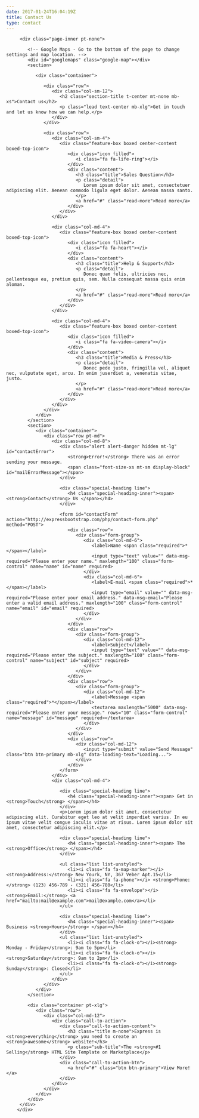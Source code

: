 ```yaml
---
date: 2017-01-24T16:04:19Z
title: Contact Us
type: contact
---
```



<div class="page">

         <div class="page-inner pt-none">

            <!-- Google Maps - Go to the bottom of the page to change settings and map location. -->
            <div id="googlemaps" class="google-map"></div>
            <section>

               <div class="container">

                  <div class="row">
                     <div class="col-sm-12">
                        <h2 class="section-title t-center mt-none mb-xs">Contact us</h2>
                        <p class="lead text-center mb-xlg">Get in touch and let us know how we can help.</p>
                     </div>
                  </div>

                  <div class="row">
                     <div class="col-sm-4">
                        <div class="feature-box boxed center-content boxed-top-icon">
                           <div class="icon filled">
                              <i class="fa fa-life-ring"></i>
                           </div>
                           <div class="content">
                              <h3 class="title">Sales Question</h3>
                              <p class="detail">
                                 Lorem ipsum dolor sit amet, consectetuer adipiscing elit. Aenean commodo ligula eget dolor. Aenean massa santo.
                              </p>
                              <a href="#" class="read-more">Read more</a>
                           </div>
                        </div>
                     </div>

                     <div class="col-md-4">
                        <div class="feature-box boxed center-content boxed-top-icon">
                           <div class="icon filled">
                              <i class="fa fa-heart"></i>
                           </div>
                           <div class="content">
                              <h3 class="title">Help & Support</h3>
                              <p class="detail">
                                 Donec quam felis, ultricies nec, pellentesque eu, pretium quis, sem. Nulla consequat massa quis enim aloman.
                              </p>
                              <a href="#" class="read-more">Read more</a>
                           </div>
                        </div>
                     </div>

                     <div class="col-md-4">
                        <div class="feature-box boxed center-content boxed-top-icon">
                           <div class="icon filled">
                              <i class="fa fa-video-camera"></i>
                           </div>
                           <div class="content">
                              <h3 class="title">Media & Press</h3>
                              <p class="detail">
                                 Donec pede justo, fringilla vel, aliquet nec, vulputate eget, arcu. In enim juserdiet a, venenatis vitae, justo.
                              </p>
                              <a href="#" class="read-more">Read more</a>
                           </div>
                        </div>
                     </div>
                  </div>
               </div>
            </section>
            <section>
               <div class="container">
                  <div class="row pt-md">
                     <div class="col-md-8">
                        <div class="alert alert-danger hidden mt-lg" id="contactError">
                           <strong>Error!</strong> There was an error sending your message.
                           <span class="font-size-xs mt-sm display-block" id="mailErrorMessage"></span>
                        </div>

                        <div class="special-heading line">
                           <h4 class="special-heading-inner"><span> <strong>Contact</strong> Us </span></h4>
                        </div>

                        <form id="contactForm" action="http://expressbootstrap.com/php/contact-form.php" method="POST">
                           <div class="row">
                              <div class="form-group">
                                 <div class="col-md-6">
                                    <label>Name <span class="required">*</span></label>
                                    <input type="text" value="" data-msg-required="Please enter your name." maxlength="100" class="form-control" name="name" id="name" required>
                                 </div>
                                 <div class="col-md-6">
                                    <label>E-mail <span class="required">*</span></label>
                                    <input type="email" value="" data-msg-required="Please enter your email address." data-msg-email="Please enter a valid email address." maxlength="100" class="form-control" name="email" id="email" required>
                                 </div>
                              </div>
                           </div>
                           <div class="row">
                              <div class="form-group">
                                 <div class="col-md-12">
                                    <label>Subject</label>
                                    <input type="text" value="" data-msg-required="Please enter the subject." maxlength="100" class="form-control" name="subject" id="subject" required>
                                 </div>
                              </div>
                           </div>
                           <div class="row">
                              <div class="form-group">
                                 <div class="col-md-12">
                                    <label>Message <span class="required">*</span></label>
                                    <textarea maxlength="5000" data-msg-required="Please enter your message." rows="10" class="form-control" name="message" id="message" required></textarea>
                                 </div>
                              </div>
                           </div>
                           <div class="row">
                              <div class="col-md-12">
                                 <input type="submit" value="Send Message" class="btn btn-primary mb-xlg" data-loading-text="Loading...">
                              </div>
                           </div>
                        </form>
                     </div>
                     <div class="col-md-4">

                        <div class="special-heading line">
                           <h4 class="special-heading-inner"><span> Get in <strong>Touch</strong> </span></h4>
                        </div>
                        <p>Lorem ipsum dolor sit amet, consectetur adipiscing elit. Curabitur eget leo at velit imperdiet varius. In eu ipsum vitae velit congue iaculis vitae at risus. Lorem ipsum dolor sit amet, consectetur adipiscing elit.</p>

                        <div class="special-heading line">
                           <h4 class="special-heading-inner"><span> The <strong>Office</strong> </span></h4>
                        </div>

                        <ul class="list list-unstyled">
                           <li><i class="fa fa-map-marker"></i> <strong>Address:</strong> New Yourk, NY, 367 Veber Apt.15</li>
                           <li><i class="fa fa-phone"></i> <strong>Phone:</strong> (123) 456-789 - (321) 456-780</li>
                           <li><i class="fa fa-envelope"></i> <strong>Email:</strong> <a href="mailto:mail@example.com">mail@example.com</a></li>
                        </ul>

                        <div class="special-heading line">
                           <h4 class="special-heading-inner"><span> Business <strong>Hours</strong> </span></h4>
                        </div>
                        <ul class="list list-unstyled">
                           <li><i class="fa fa-clock-o"></i><strong> Monday - Friday</strong>: 9am to 5pm</li>
                           <li><i class="fa fa-clock-o"></i> <strong>Saturday</strong>: 9am to 2pm</li>
                           <li><i class="fa fa-clock-o"></i><strong> Sunday</strong>: Closed</li>
                        </ul>
                     </div>
                  </div>
               </div>
            </section>

            <div class="container pt-xlg">
               <div class="row">
                  <div class="col-md-12">
                     <div class="call-to-action">
                        <div class="call-to-action-content">
                           <h3 class="title m-none">Express is <strong>everything</strong> you need to create an <strong>awesome</strong> website!</h3>
                           <p class="sub-title">The <strong>#1 Selling</strong> HTML Site Template on Marketplace</p>
                        </div>
                        <div class="call-to-action-btn">
                           <a href="#" class="btn btn-primary">View More!</a>
                        </div>
                     </div>
                  </div>
               </div>
            </div>
         </div>
        </div>

